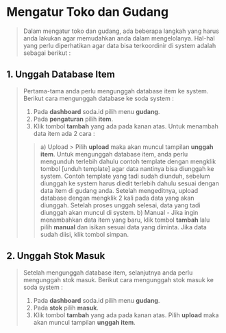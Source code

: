 # Mengatur Toko dan Gudang
> Dalam mengatur toko dan gudang, ada beberapa langkah yang harus anda lakukan agar memudahkan anda dalam mengelolanya. Hal-hal yang perlu diperhatikan agar data bisa terkoordinir di system adalah sebagai berikut :
## 1. Unggah Database Item
> Pertama-tama anda perlu mengunggah database item ke system. Berikut cara mengunggah database ke soda system :
> 1. Pada **dashboard** soda.id pilih menu **gudang**.
> 2. Pada **pengaturan** pilih **item**.
> 3. Klik tombol **tambah** yang ada pada kanan atas. Untuk menambah data item ada 2 cara :
> > a) Upload > Pilih **upload** maka akan muncul tampilan **unggah item**. Untuk mengunggah database item, anda perlu mengunduh terlebih dahulu contoh template dengan mengklik tombol [unduh template] agar data nantinya bisa diunggah ke system. Contoh template yang tadi sudah diunduh, sebelum diunggah ke system harus diedit terlebih dahulu sesuai dengan data item di gudang anda. Setelah mengeditnya, upload database dengan mengklik 2 kali pada data yang akan diunggah. Setelah proses unggah selesai, data yang tadi diunggah akan muncul di system.
> > b) Manual - Jika ingin menambahkan data item yang baru, klik tombol **tambah** lalu pilih **manual** dan isikan sesuai data yang diminta. Jika data sudah diisi, klik tombol simpan.
> 
## 2. Unggah Stok Masuk
> Setelah mengunggah database item, selanjutnya anda perlu mengunggah stok masuk. Berikut cara mengunggah stok masuk ke soda system :
> 1. Pada **dashboard** soda.id pilih menu **gudang**.
> 2. Pada **stok** pilih **masuk**.
> 3. Klik tombol **tambah** yang ada pada kanan atas. Pilih **upload** maka akan muncul tampilan **unggah item**.
